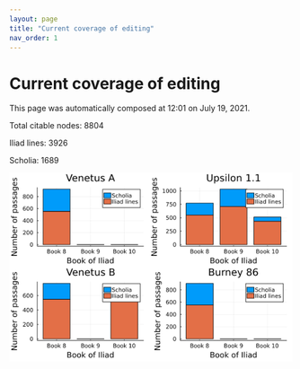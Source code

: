 ```yaml
---
layout: page
title: "Current coverage of editing"
nav_order: 1
---
```



# Current coverage of editing

This page was automatically composed at 12:01 on July 19, 2021.

Total citable nodes: 8804

Iliad lines: 3926

Scholia: 1689

![Summary of coverage](./coverage.png)
